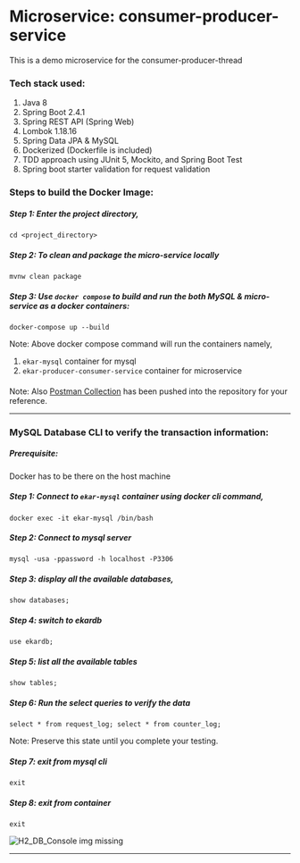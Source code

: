 # Microservice: consumer-producer-service
This is a demo microservice for the consumer-producer-thread

### Tech stack used:
1. Java 8
2. Spring Boot 2.4.1
3. Spring REST API (Spring Web)
4. Lombok 1.18.16
5. Spring Data JPA & MySQL
7. Dockerized (Dockerfile is included)
8. TDD approach using JUnit 5, Mockito, and Spring Boot Test
10. Spring boot starter validation for request validation  

### Steps to build the Docker Image:
##### Step 1: Enter the project directory, 
    cd <project_directory>

##### Step 2: To clean and package the micro-service locally
    mvnw clean package

##### Step 3: Use `docker compose` to build and run the both MySQL & micro-service as a docker containers:
    docker-compose up --build
Note: Above docker compose command will run the containers namely,
   1. `ekar-mysql` container for mysql
   2. `ekar-producer-consumer-service` container for microservice

####

Note: Also [Postman Collection]() has been pushed into the repository for your reference.

---
### MySQL Database CLI to verify the transaction information:
##### Prerequisite: 
Docker has to be there on the host machine
##### Step 1: Connect to `ekar-mysql` container using docker cli command, 
    docker exec -it ekar-mysql /bin/bash
##### Step 2: Connect to mysql server
    mysql -usa -ppassword -h localhost -P3306
##### Step 3: display all the available databases,
    show databases;
##### Step 4: switch to ekardb
    use ekardb;
##### Step 5: list all the available tables
    show tables;
##### Step 6: Run the select queries to verify the data
    select * from request_log; select * from counter_log;
Note: Preserve this state until you complete your testing.
##### Step 7: exit from mysql cli
    exit
##### Step 8: exit from container
    exit

   
![H2_DB_Console img missing]()


---